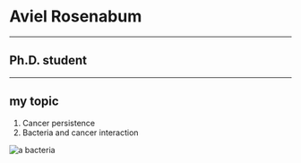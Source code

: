 # Aviel Rosenabum

___

## Ph.D. student 
___

## my topic 
1. Cancer persistence 
2. Bacteria and cancer interaction

![a bacteria](https://sciencemediacentre.es/sites/default/files/2022-11/koli-bacteria-gecaa1e53f_1280.jpg)
